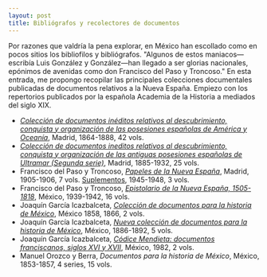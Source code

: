 ```yaml
---
layout: post
title: Bibliógrafos y recolectores de documentos
---
```


Por razones que valdría la pena explorar, en México han escollado como en pocos sitios los bibliofilos y bibliógrafos. "Algunos de estos maniacos—escribía Luis González y González—han llegado a ser glorias nacionales, epónimos de avenidas como don Francisco del Paso y Troncoso." En esta entrada, me propongo recopilar las principales colecciones documentales publicadas de documentos relativos a la Nueva España. Empiezo con los repertorios publicados por la española Academia de la Historia a mediados del siglo XIX. 

- [*Colección de documentos inéditos relativos al descubrimiento, conquista y organización de las posesiones españolas de América y Oceanía*](https://catalog.hathitrust.org/Record/009647708), Madrid, 1864-1888, 42 vols. 
- [*Colección de documentos ineditos relativos al descubrimiento, conquista y organización de las antiguas posesiones españolas de Ultramar (Segunda serie)*](https://catalog.hathitrust.org/Record/006128301), Madrid, 1885-1932, 25 vols.
- Francisco del Paso y Troncoso, [*Papeles de la Nueva España*](https://catalog.hathitrust.org/Record/000502833), Madrid, 1905-1906, 7 vols. [Suplementos](https://catalog.hathitrust.org/Record/000502833), 1945-1948, 3 vols.
- Francisco del Paso y Troncoso, [*Epistolario de la Nueva España, 1505-1818*](https://catalog.hathitrust.org/Record/010520238), México, 1939-1942, 16 vols. 
- Joaquín García Icazbalceta, [*Colección de documentos para la historia de México*](https://catalog.hathitrust.org/Record/001445216), México 1858, 1866, 2 vols. 
- Joaquín García Icazbalceta, [*Nueva colección de documentos para la historia de México*](https://babel.hathitrust.org/cgi/ls?field1=ocr;q1=Nueva%20colección%20de%20documentos%20para%20la%20historia%20de%20Mexico;a=srchls;lmt=ft), México, 1886-1892, 5 vols.
- Joaquín García Icazbalceta, [*Códice Mendieta: documentos franciscanos, siglos XVI y XVII*](https://catalog.hathitrust.org/Record/000699116), México, 1982, 2 vols. 
- Manuel Orozco y Berra, *Documentos para la historia de México*, México, 1853-1857, 4 series, 15 vols. 






